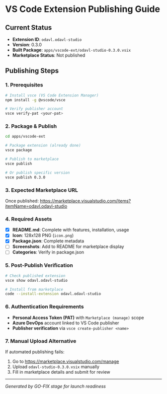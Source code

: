 # VS Code Extension Publishing Guide

## Current Status
- **Extension ID**: `odavl.odavl-studio`
- **Version**: 0.3.0
- **Built Package**: `apps/vscode-ext/odavl-studio-0.3.0.vsix`
- **Marketplace Status**: Not published

## Publishing Steps

### 1. Prerequisites
```bash
# Install vsce (VS Code Extension Manager)
npm install -g @vscode/vsce

# Verify publisher account
vsce verify-pat <your-pat>
```

### 2. Package & Publish
```bash
cd apps/vscode-ext

# Package extension (already done)
vsce package

# Publish to marketplace
vsce publish

# Or publish specific version
vsce publish 0.3.0
```

### 3. Expected Marketplace URL
Once published: https://marketplace.visualstudio.com/items?itemName=odavl.odavl-studio

### 4. Required Assets
- [x] **README.md**: Complete with features, installation, usage
- [x] **Icon**: 128x128 PNG (`icon.png`)
- [x] **Package.json**: Complete metadata
- [ ] **Screenshots**: Add to README for marketplace display
- [ ] **Categories**: Verify in package.json

### 5. Post-Publish Verification
```bash
# Check published extension
vsce show odavl.odavl-studio

# Install from marketplace
code --install-extension odavl.odavl-studio
```

### 6. Authentication Requirements
- **Personal Access Token (PAT)** with `Marketplace (manage)` scope
- **Azure DevOps** account linked to VS Code publisher
- **Publisher verification** via `vsce create-publisher <name>`

### 7. Manual Upload Alternative
If automated publishing fails:
1. Go to https://marketplace.visualstudio.com/manage
2. Upload `odavl-studio-0.3.0.vsix` manually
3. Fill in marketplace details and submit for review

---
*Generated by GO-FIX stage for launch readiness*